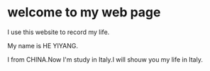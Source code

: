 # welcome to my web page

I use this website to record my life.

My name is HE YIYANG.

I from CHINA.Now I'm study in Italy.I will shouw you my life in Italy.

